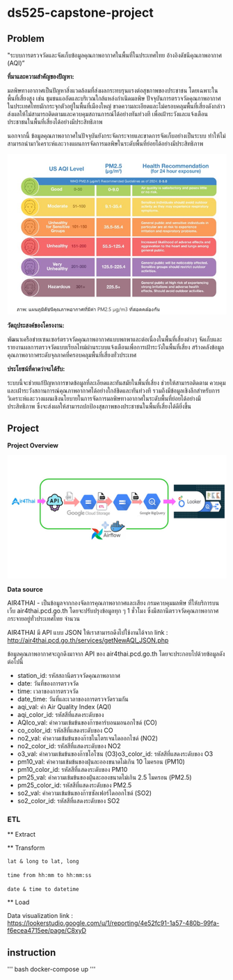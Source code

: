 # ds525-capstone-project

## Problem

"ระบบการตรวจวัดและจัดเก็บข้อมูลคุณภาพอากาศในพื้นที่ในประเทศไทย อ้างอิงดัชนีคุณภาพอากาศ (AQI)”

**ที่มาและความสำคัญของปัญหา:**

มลพิษทางอากาศเป็นปัญหาสิ่งแวดล้อมที่ส่งผลกระทบรุนแรงต่อสุขภาพของประชาชน โดยเฉพาะในพื้นที่เสี่ยงสูง เช่น ชุมชนแออัดและบริเวณใกล้แหล่งกำเนิดมลพิษ ปัจจุบันการตรวจวัดคุณภาพอากาศในประเทศไทยมักกระจุกตัวอยู่ในพื้นที่เมืองใหญ่ ขาดความละเอียดและไม่ครอบคลุมพื้นที่เสี่ยงดังกล่าว ส่งผลให้ไม่สามารถติดตามและควบคุมสถานการณ์ได้อย่างทันท่วงที เพื่อเฝ้าระวังและแจ้งเตือนประชาชนในพื้นที่เสี่ยงได้อย่างมีประสิทธิภาพ

นอกจากนี้ ข้อมูลคุณภาพอากาศในปัจจุบันยังกระจัดกระจายและขาดการจัดเก็บอย่างเป็นระบบ ทำให้ไม่สามารถนำมาวิเคราะห์และวางแผนการจัดการมลพิษในระดับพื้นที่ย่อยได้อย่างมีประสิทธิภาพ

![alt text](AQI_level.jpg)

**วัตถุประสงค์ของโครงงาน:**

พัฒนาเครือข่ายเซนเซอร์ตรวจวัดคุณภาพอากาศแบบพกพาและต่อเนื่องในพื้นที่เสี่ยงต่างๆ
จัดเก็บและรายงานผลการตรวจวัดแบบเรียลไทม์ผ่านระบบแจ้งเตือนเพื่อการเฝ้าระวังในพื้นที่เสี่ยง
สร้างคลังข้อมูลคุณภาพอากาศระดับจุลภาคที่ครอบคลุมพื้นที่เสี่ยงทั่วประเทศ

**ประโยชน์ที่คาดว่าจะได้รับ:**

ระบบนี้จะช่วยแก้ปัญหาการขาดข้อมูลที่ละเอียดและทันสมัยในพื้นที่เสี่ยง ช่วยให้สามารถติดตาม ควบคุม และเฝ้าระวังสถานการณ์คุณภาพอากาศได้อย่างใกล้ชิดและทันท่วงที รวมถึงมีข้อมูลเชิงลึกสำหรับการวิเคราะห์และวางแผนเชิงนโยบายในการจัดการมลพิษทางอากาศในระดับพื้นที่ย่อยได้อย่างมีประสิทธิภาพ ซึ่งจะส่งผลให้สามารถปกป้องสุขภาพของประชาชนในพื้นที่เสี่ยงได้ดียิ่งขึ้น



## Project 

**Project Overview**

![alt text](ds525_project_overview.jpg)

**Data source**

AIR4THAI - เป็นข้อมูลจากกองจัดการคุณภาพอากาศและเสียง กรมควบคุมมลพิษ ที่ให้บริการบนเว็บ air4thai.pcd.go.th โดยจะปรับปรุงข้อมูลทุก ๆ 1 ชั่วโมง ซึ่งมีสถานีตรวจวัดคุณภาพอากาศกระจายอยู่ทั่วประเทศไทย จำนวน 

AIR4THAI มี API แบบ JSON ให้เราสามารถดึงไปใช้งานได้จาก link : http://air4thai.pcd.go.th/services/getNewAQI_JSON.php

ข้อมูลคุณภาพอากาศจะถูกดึงมาจาก API ของ air4thai.pcd.go.th โดยจะประกอบไปด้วยข้อมูลดังต่อไปนี้

* station_id: รหัสสถานีตรวจวัดคุณภาพอากาศ
* date: วันที่ของการตรวจวัด
* time: เวลาของการตรวจวัด
* date_time: วันที่และเวลาของการตรวจวัดรวมกัน
* aqi_val: ค่า Air Quality Index (AQI)
* aqi_color_id: รหัสสีที่แสดงระดับของ 
* AQIco_val: ค่าความเข้มข้นของก๊าซคาร์บอนมอนอกไซด์ (CO)
* co_color_id: รหัสสีที่แสดงระดับของ CO
* no2_val: ค่าความเข้มข้นของก๊าซไนโตรเจนไดออกไซด์ (NO2)
* no2_color_id: รหัสสีที่แสดงระดับของ NO2
* o3_val: ค่าความเข้มข้นของก๊าซโอโซน (O3)o3_color_id: รหัสสีที่แสดงระดับของ O3
* pm10_val: ค่าความเข้มข้นของฝุ่นละอองขนาดไม่เกิน 10 ไมครอน (PM10)
* pm10_color_id: รหัสสีที่แสดงระดับของ PM10
* pm25_val: ค่าความเข้มข้นของฝุ่นละอองขนาดไม่เกิน 2.5 ไมครอน (PM2.5)
* pm25_color_id: รหัสสีที่แสดงระดับของ PM2.5
* so2_val: ค่าความเข้มข้นของก๊าซซัลเฟอร์ไดออกไซด์ (SO2)
* so2_color_id: รหัสสีที่แสดงระดับของ SO2


### ETL

** Extract
    

** Transform

    lat & long to lat, long

    time from hh:mm to hh:mm:ss

    date & time to datetime

** Load



Data visualization link : https://lookerstudio.google.com/u/1/reporting/4e52fc91-1a57-480b-99fa-f6ecea4715ee/page/C8xyD

## instruction

''' bash
    docker-compose up
'''